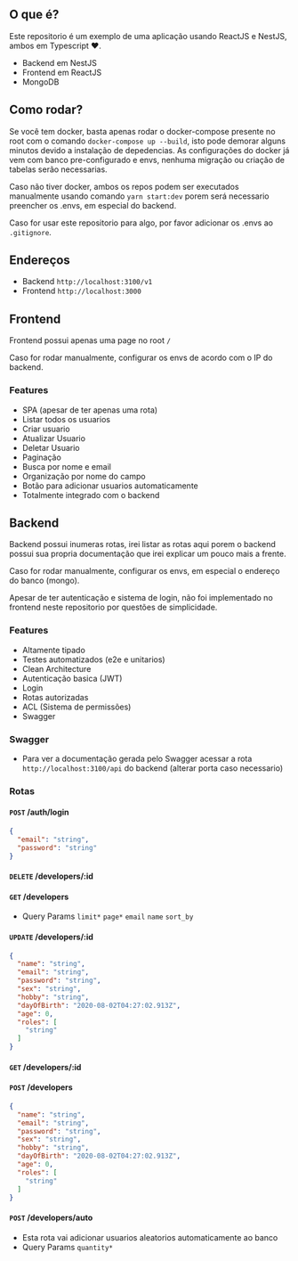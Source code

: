## O que é?

Este repositorio é um exemplo de uma aplicação usando ReactJS e NestJS, ambos em Typescript ❤️.
- Backend em NestJS
- Frontend em ReactJS
- MongoDB

## Como rodar?

Se você tem docker, basta apenas rodar o docker-compose presente no root com o comando `docker-compose up --build`, isto pode demorar alguns minutos devido a instalação de depedencias. As configurações do docker já vem com banco pre-configurado e envs, nenhuma migração ou criação de tabelas serão necessarias.

Caso não tiver docker, ambos os repos podem ser executados manualmente usando comando `yarn start:dev` porem será necessario preencher os .envs, em especial do backend.

Caso for usar este repositorio para algo, por favor adicionar os .envs ao `.gitignore`.

## Endereços

- Backend `http://localhost:3100/v1`
- Frontend `http://localhost:3000`

## Frontend

Frontend possui apenas uma page no root `/`

Caso for rodar manualmente, configurar os envs de acordo com o IP do backend.

### Features
  - SPA (apesar de ter apenas uma rota)
  - Listar todos os usuarios
  - Criar usuario
  - Atualizar Usuario
  - Deletar Usuario
  - Paginação
  - Busca por nome e email
  - Organização por nome do campo
  - Botão para adicionar usuarios automaticamente
  - Totalmente integrado com o backend

## Backend

Backend possui inumeras rotas, irei listar as rotas aqui porem o backend possui sua propria documentação que irei explicar um pouco mais a frente.

Caso for rodar manualmente, configurar os envs, em especial o endereço do banco (mongo).

Apesar de ter autenticação e sistema de login, não foi implementado no frontend neste repositorio por questões de simplicidade.

### Features

- Altamente tipado
- Testes automatizados (e2e e unitarios)
- Clean Architecture
- Autenticação basica (JWT)
- Login
- Rotas autorizadas
- ACL (Sistema de permissões)
- Swagger

### Swagger
- Para ver a documentação gerada pelo Swagger acessar a rota `http://localhost:3100/api` do backend (alterar porta caso necessario) 


### Rotas

#### `POST` /auth/login
```json
{
  "email": "string",
  "password": "string"
}
```

#### `DELETE` /developers/:id

#### `GET` /developers

- Query Params `limit*` `page*` `email` `name` `sort_by`

#### `UPDATE` /developers/:id
```json
{
  "name": "string",
  "email": "string",
  "password": "string",
  "sex": "string",
  "hobby": "string",
  "dayOfBirth": "2020-08-02T04:27:02.913Z",
  "age": 0,
  "roles": [
    "string"
  ]
}
```

#### `GET` /developers/:id

#### `POST` /developers
```json
{
  "name": "string",
  "email": "string",
  "password": "string",
  "sex": "string",
  "hobby": "string",
  "dayOfBirth": "2020-08-02T04:27:02.913Z",
  "age": 0,
  "roles": [
    "string"
  ]
}
```

#### `POST` /developers/auto
- Esta rota vai adicionar usuarios aleatorios automaticamente ao banco
- Query Params `quantity*`